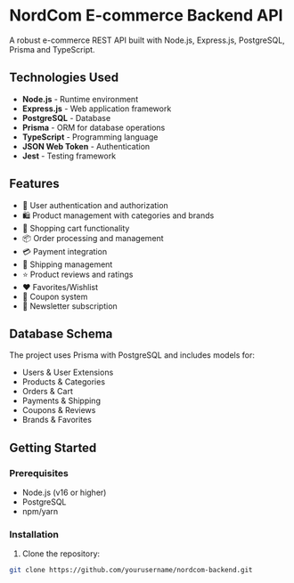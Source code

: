 # NordCom E-commerce Backend API

A robust e-commerce REST API built with Node.js, Express.js, PostgreSQL, Prisma and TypeScript.

## Technologies Used

- **Node.js** - Runtime environment
- **Express.js** - Web application framework
- **PostgreSQL** - Database
- **Prisma** - ORM for database operations
- **TypeScript** - Programming language
- **JSON Web Token** - Authentication
- **Jest** - Testing framework

## Features

- 👤 User authentication and authorization
- 🛍️ Product management with categories and brands
- 🛒 Shopping cart functionality
- 📦 Order processing and management
- 💳 Payment integration
- 🚚 Shipping management
- ⭐ Product reviews and ratings
- ❤️ Favorites/Wishlist
- 🎫 Coupon system
- 📧 Newsletter subscription

## Database Schema

The project uses Prisma with PostgreSQL and includes models for:

- Users & User Extensions
- Products & Categories
- Orders & Cart
- Payments & Shipping
- Coupons & Reviews
- Brands & Favorites

## Getting Started

### Prerequisites

- Node.js (v16 or higher)
- PostgreSQL
- npm/yarn

### Installation

1. Clone the repository:

```bash
git clone https://github.com/yourusername/nordcom-backend.git
```
